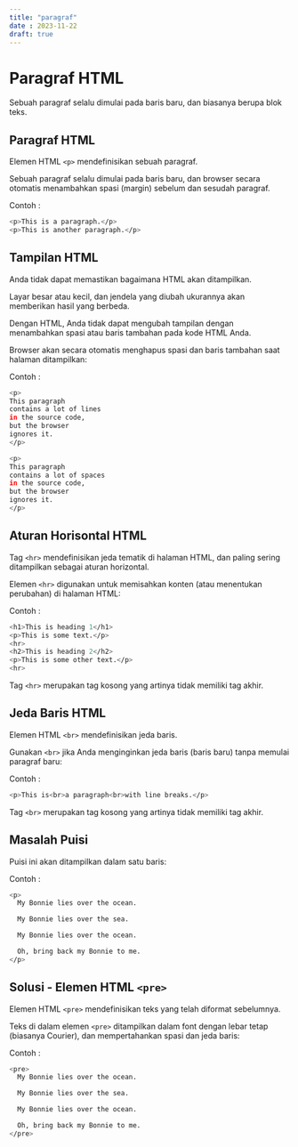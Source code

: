 ```yaml
---
title: "paragraf"
date : 2023-11-22
draft: true
---
```


# Paragraf HTML

Sebuah paragraf selalu dimulai pada baris baru, dan biasanya berupa blok teks.

## Paragraf HTML

Elemen HTML `<p>` mendefinisikan sebuah paragraf.

Sebuah paragraf selalu dimulai pada baris baru, dan browser secara otomatis menambahkan spasi (margin) sebelum dan sesudah paragraf.

Contoh : 
```sh
<p>This is a paragraph.</p>
<p>This is another paragraph.</p>
```

## Tampilan HTML

Anda tidak dapat memastikan bagaimana HTML akan ditampilkan.

Layar besar atau kecil, dan jendela yang diubah ukurannya akan memberikan hasil yang berbeda.

Dengan HTML, Anda tidak dapat mengubah tampilan dengan menambahkan spasi atau baris tambahan pada kode HTML Anda.

Browser akan secara otomatis menghapus spasi dan baris tambahan saat halaman ditampilkan:

Contoh : 
```sh
<p>
This paragraph
contains a lot of lines
in the source code,
but the browser
ignores it.
</p>

<p>
This paragraph
contains a lot of spaces
in the source code,
but the browser
ignores it.
</p>
```

## Aturan Horisontal HTML

Tag `<hr>` mendefinisikan jeda tematik di halaman HTML, dan paling sering ditampilkan sebagai aturan horizontal.

Elemen `<hr>` digunakan untuk memisahkan konten (atau menentukan perubahan) di halaman HTML:

Contoh : 
```sh
<h1>This is heading 1</h1>
<p>This is some text.</p>
<hr>
<h2>This is heading 2</h2>
<p>This is some other text.</p>
<hr>
```
Tag `<hr>` merupakan tag kosong yang artinya tidak memiliki tag akhir.

## Jeda Baris HTML

Elemen HTML `<br>` mendefinisikan jeda baris.

Gunakan `<br>` jika Anda menginginkan jeda baris (baris baru) tanpa memulai paragraf baru:

Contoh : 
```sh
<p>This is<br>a paragraph<br>with line breaks.</p>
```

Tag `<br>` merupakan tag kosong yang artinya tidak memiliki tag akhir.

## Masalah Puisi
Puisi ini akan ditampilkan dalam satu baris:

Contoh : 
```sh
<p>
  My Bonnie lies over the ocean.

  My Bonnie lies over the sea.

  My Bonnie lies over the ocean.

  Oh, bring back my Bonnie to me.
</p>
```

## Solusi - Elemen HTML `<pre>`
Elemen HTML `<pre>` mendefinisikan teks yang telah diformat sebelumnya.

Teks di dalam elemen `<pre>` ditampilkan dalam font dengan lebar tetap (biasanya Courier), dan mempertahankan spasi dan jeda baris:

Contoh :
```sh
<pre>
  My Bonnie lies over the ocean.

  My Bonnie lies over the sea.

  My Bonnie lies over the ocean.

  Oh, bring back my Bonnie to me.
</pre>
```
